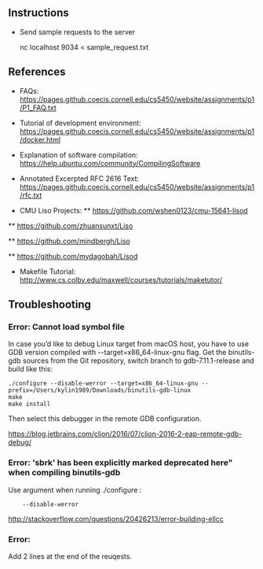 ## Instructions

* Send sample requests to the server 


    nc localhost 9034 < sample_request.txt


## References

* FAQs: https://pages.github.coecis.cornell.edu/cs5450/website/assignments/p1/P1_FAQ.txt

* Tutorial of development environment: https://pages.github.coecis.cornell.edu/cs5450/website/assignments/p1/docker.html

* Explanation of software compilation: https://help.ubuntu.com/community/CompilingSoftware

* Annotated Excerpted RFC 2616 Text: https://pages.github.coecis.cornell.edu/cs5450/website/assignments/p1/rfc.txt

* CMU Liso Projects: 
** https://github.com/wshen0123/cmu-15641-lisod

** https://github.com/zhuansunxt/Liso

** https://github.com/mindbergh/Liso

** https://github.com/mydagobah/Lisod

* Makefile Tutorial: http://www.cs.colby.edu/maxwell/courses/tutorials/maketutor/


## Troubleshooting

### Error: Cannot load symbol file

In case you’d like to debug Linux target from macOS host, you have to use GDB version compiled with --target=x86_64-linux-gnu flag. Get the binutils-gdb sources from the Git repository, switch branch to gdb-7.11.1-release and build like this:


    ./configure --disable-werror --target=x86_64-linux-gnu --prefix=/Users/kylin1989/Downloads/binutils-gdb-linux
    make
    make install
Then select this debugger in the remote GDB configuration.

https://blog.jetbrains.com/clion/2016/07/clion-2016-2-eap-remote-gdb-debug/

### Error: 'sbrk' has been explicitly marked deprecated here" when compiling binutils-gdb

Use argument when running ./configure :
        
        --disable-werror

http://stackoverflow.com/questions/20426213/error-building-ellcc

### Error: 
Add 2 lines at the end of the reuqests.


